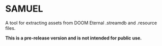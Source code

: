# SAMUEL

A tool for extracting assets from DOOM Eternal .streamdb and .resource files.

**This is a pre-release version and is not intended for public use.**
